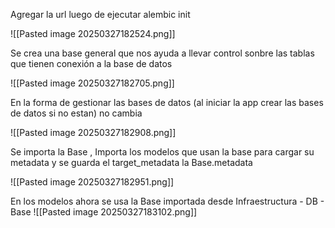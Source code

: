 
Agregar la url luego de ejecutar alembic init

![[Pasted image 20250327182524.png]]

Se crea una base general que nos ayuda a llevar control sonbre las tablas que tienen conexión a la base de datos

![[Pasted image 20250327182705.png]]

En la forma de gestionar las bases de datos (al iniciar la app crear las bases de datos si no estan) no cambia 

![[Pasted image 20250327182908.png]]

Se importa la Base , Importa los modelos que usan la base para cargar su metadata y se guarda el target_metadata la Base.metadata

![[Pasted image 20250327182951.png]]

En los modelos ahora se usa la Base importada desde Infraestructura - DB - Base
![[Pasted image 20250327183102.png]]